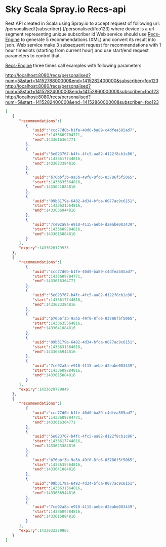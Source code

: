 # Sky Scala Spray.io Recs-api

Rest API created in Scala using Spray.io to accept request of following url: /personalised/{subscriber} (/personalised/foo123) where device is a url segment representing unique subscriber id Web service should use [Recs-Engine](https://github.com/Iman/sky-java-spring-recs-engine) to generate 5 recommendations (XML) and convert its result into json. Web service make 3 subsequent request for recommendations with 1 hour timeslots (starting from current hour) and use start/end request parameters to control that.

[Recs-Engine](https://github.com/Iman/sky-java-spring-recs-engine) three times call examples with following parameters

[http://localhost:8080/recs/personalised?num=5&start=1415278800000&end=1415282400000&subscriber=foo123](http://localhost:8080/recs/personalised?num=5&start=1415278800000&end=1415282400000&subscriber=foo123)
[http://localhost:8080/recs/personalised?num=5&start=1415282400000&end=1415286000000&subscriber=foo123](http://localhost:8080/recs/personalised?num=5&start=1415282400000&end=1415286000000&subscriber=foo123)
[http://localhost:8080/recs/personalised?num=5&start=1415282400000&end=1415286000000&subscriber=foo123](http://localhost:8080/recs/personalised?num=5&start=1415286000000&end=1415289600000&subscriber=foo123)

```json
[
   {
      "recommendations":[
         {
            "uuid":"ccc77d0b-b1fe-40d0-ba89-c4dfea585ad7",
            "start":1433609704771,
            "end":1433616364771
         },
         {
            "uuid":"5e023767-b4fc-4fc5-aa82-d122f8cb1c86",
            "start":1433617744816,
            "end":1433623384816
         },
         {
            "uuid":"b76bbf3b-9a5b-49f0-8fc6-03786f5f5065",
            "start":1433635564816,
            "end":1433641084816
         },
         {
            "uuid":"09b3179a-6482-4d34-bfca-0077ac9c6151",
            "start":1433631364816,
            "end":1433636944816
         },
         {
            "uuid":"7ce92a8a-e918-4115-aebe-d2eabe083439",
            "start":1433609284816,
            "end":1433615884816
         }
      ],
      "expiry":1433626179933
   },
   {
      "recommendations":[
         {
            "uuid":"ccc77d0b-b1fe-40d0-ba89-c4dfea585ad7",
            "start":1433609704771,
            "end":1433616364771
         },
         {
            "uuid":"5e023767-b4fc-4fc5-aa82-d122f8cb1c86",
            "start":1433617744816,
            "end":1433623384816
         },
         {
            "uuid":"b76bbf3b-9a5b-49f0-8fc6-03786f5f5065",
            "start":1433635564816,
            "end":1433641084816
         },
         {
            "uuid":"09b3179a-6482-4d34-bfca-0077ac9c6151",
            "start":1433631364816,
            "end":1433636944816
         },
         {
            "uuid":"7ce92a8a-e918-4115-aebe-d2eabe083439",
            "start":1433609284816,
            "end":1433615884816
         }
      ],
      "expiry":1433629779949
   },
   {
      "recommendations":[
         {
            "uuid":"ccc77d0b-b1fe-40d0-ba89-c4dfea585ad7",
            "start":1433609704771,
            "end":1433616364771
         },
         {
            "uuid":"5e023767-b4fc-4fc5-aa82-d122f8cb1c86",
            "start":1433617744816,
            "end":1433623384816
         },
         {
            "uuid":"b76bbf3b-9a5b-49f0-8fc6-03786f5f5065",
            "start":1433635564816,
            "end":1433641084816
         },
         {
            "uuid":"09b3179a-6482-4d34-bfca-0077ac9c6151",
            "start":1433631364816,
            "end":1433636944816
         },
         {
            "uuid":"7ce92a8a-e918-4115-aebe-d2eabe083439",
            "start":1433609284816,
            "end":1433615884816
         }
      ],
      "expiry":1433633379965
   }
]
```
